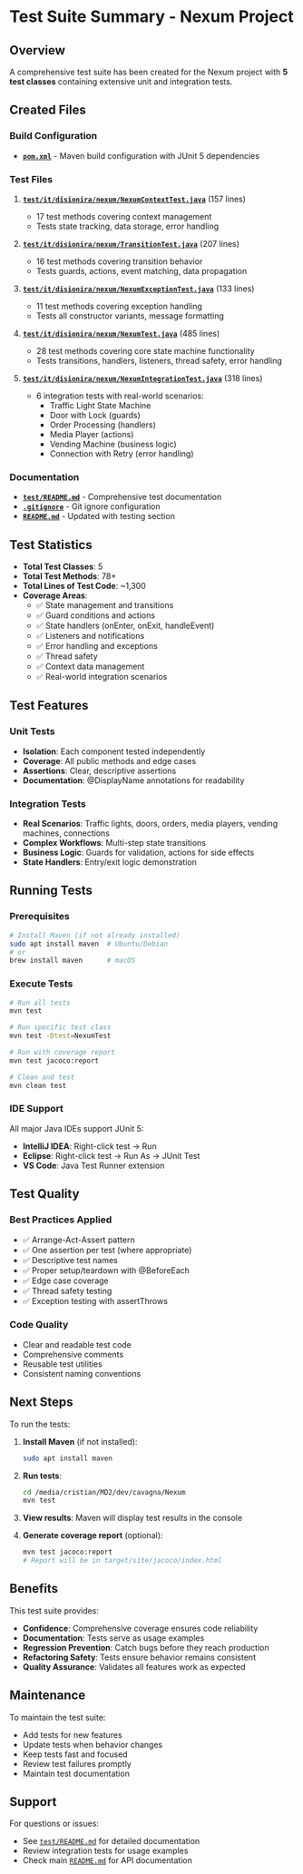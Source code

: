 # Test Suite Summary - Nexum Project

## Overview

A comprehensive test suite has been created for the Nexum project with **5 test classes** containing extensive unit and integration tests.

## Created Files

### Build Configuration
- **[`pom.xml`](pom.xml)** - Maven build configuration with JUnit 5 dependencies

### Test Files
1. **[`test/it/disionira/nexum/NexumContextTest.java`](test/it/disionira/nexum/NexumContextTest.java)** (157 lines)
   - 17 test methods covering context management
   - Tests state tracking, data storage, error handling

2. **[`test/it/disionira/nexum/TransitionTest.java`](test/it/disionira/nexum/TransitionTest.java)** (207 lines)
   - 16 test methods covering transition behavior
   - Tests guards, actions, event matching, data propagation

3. **[`test/it/disionira/nexum/NexumExceptionTest.java`](test/it/disionira/nexum/NexumExceptionTest.java)** (133 lines)
   - 11 test methods covering exception handling
   - Tests all constructor variants, message formatting

4. **[`test/it/disionira/nexum/NexumTest.java`](test/it/disionira/nexum/NexumTest.java)** (485 lines)
   - 28 test methods covering core state machine functionality
   - Tests transitions, handlers, listeners, thread safety, error handling

5. **[`test/it/disionira/nexum/NexumIntegrationTest.java`](test/it/disionira/nexum/NexumIntegrationTest.java)** (318 lines)
   - 6 integration tests with real-world scenarios:
     - Traffic Light State Machine
     - Door with Lock (guards)
     - Order Processing (handlers)
     - Media Player (actions)
     - Vending Machine (business logic)
     - Connection with Retry (error handling)

### Documentation
- **[`test/README.md`](test/README.md)** - Comprehensive test documentation
- **[`.gitignore`](.gitignore)** - Git ignore configuration
- **[`README.md`](README.md)** - Updated with testing section

## Test Statistics

- **Total Test Classes**: 5
- **Total Test Methods**: 78+
- **Total Lines of Test Code**: ~1,300
- **Coverage Areas**:
  - ✅ State management and transitions
  - ✅ Guard conditions and actions
  - ✅ State handlers (onEnter, onExit, handleEvent)
  - ✅ Listeners and notifications
  - ✅ Error handling and exceptions
  - ✅ Thread safety
  - ✅ Context data management
  - ✅ Real-world integration scenarios

## Test Features

### Unit Tests
- **Isolation**: Each component tested independently
- **Coverage**: All public methods and edge cases
- **Assertions**: Clear, descriptive assertions
- **Documentation**: @DisplayName annotations for readability

### Integration Tests
- **Real Scenarios**: Traffic lights, doors, orders, media players, vending machines, connections
- **Complex Workflows**: Multi-step state transitions
- **Business Logic**: Guards for validation, actions for side effects
- **State Handlers**: Entry/exit logic demonstration

## Running Tests

### Prerequisites
```bash
# Install Maven (if not already installed)
sudo apt install maven  # Ubuntu/Debian
# or
brew install maven      # macOS
```

### Execute Tests
```bash
# Run all tests
mvn test

# Run specific test class
mvn test -Dtest=NexumTest

# Run with coverage report
mvn test jacoco:report

# Clean and test
mvn clean test
```

### IDE Support
All major Java IDEs support JUnit 5:
- **IntelliJ IDEA**: Right-click test → Run
- **Eclipse**: Right-click test → Run As → JUnit Test
- **VS Code**: Java Test Runner extension

## Test Quality

### Best Practices Applied
- ✅ Arrange-Act-Assert pattern
- ✅ One assertion per test (where appropriate)
- ✅ Descriptive test names
- ✅ Proper setup/teardown with @BeforeEach
- ✅ Edge case coverage
- ✅ Thread safety testing
- ✅ Exception testing with assertThrows

### Code Quality
- Clear and readable test code
- Comprehensive comments
- Reusable test utilities
- Consistent naming conventions

## Next Steps

To run the tests:

1. **Install Maven** (if not installed):
   ```bash
   sudo apt install maven
   ```

2. **Run tests**:
   ```bash
   cd /media/cristian/MD2/dev/cavagna/Nexum
   mvn test
   ```

3. **View results**: Maven will display test results in the console

4. **Generate coverage report** (optional):
   ```bash
   mvn test jacoco:report
   # Report will be in target/site/jacoco/index.html
   ```

## Benefits

This test suite provides:
- **Confidence**: Comprehensive coverage ensures code reliability
- **Documentation**: Tests serve as usage examples
- **Regression Prevention**: Catch bugs before they reach production
- **Refactoring Safety**: Tests ensure behavior remains consistent
- **Quality Assurance**: Validates all features work as expected

## Maintenance

To maintain the test suite:
- Add tests for new features
- Update tests when behavior changes
- Keep tests fast and focused
- Review test failures promptly
- Maintain test documentation

## Support

For questions or issues:
- See [`test/README.md`](test/README.md) for detailed documentation
- Review integration tests for usage examples
- Check main [`README.md`](README.md) for API documentation